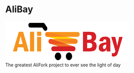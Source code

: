# AliBay
![alibay](images/Alibay.png)<br/>
The greatest AliFork project to ever see the light of day
